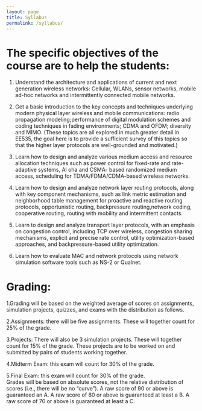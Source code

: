 ```yaml
---
layout: page
title: Syllabus
permalink: /syllabus/
---
```


# The specific objectives of the course are to help the students: 

1. Understand the architecture and applications of current and next generation wireless 
networks: Cellular, WLANs, sensor networks, mobile ad-hoc networks and intermittently 
connected mobile networks. 

2. Get a basic introduction to the key concepts and techniques underlying modern 
physical layer wireless and mobile communications: radio propagation modeling;performance of 
digital modulation schemes and coding techniques in fading environments; CDMA and OFDM; 
diversity and MIMO. (These topics are all explored in much greater detail in EE535, the goal 
here is to provide a sufficient survey of this topics so that the higher layer protocols are well-grounded and motivated.) 

3. Learn how to design and analyze various medium access and resource allocation 
techniques such as power control for fixed-rate and rate-adaptive systems, Al
oha and CSMA-
based randomized medium access, scheduling for TDMA/FDMA/CDMA-based wireless networks.  

4.  Learn how to design and analyze network layer routing protocols, along with key 
component mechanisms, such as link metric estimation and neighborhood table management for
proactive and reactive routing protocols, opportunistic routing, backpressure routing,network 
coding, cooperative routing, routing with mobility and intermittent contacts. 

5. Learn to design and analyze transport layer protocols, with an emphasis on congestion 
control, including TCP over wireless, congestion sharing mechanisms, explicit and precise rate 
control, utility optimization-based approaches, and backpressure-based utility
optimization. 

6. Learn how to evaluate MAC and network protocols using network simulation software 
tools such as NS-2 or Qualnet.  

# Grading: 

1.Grading  will  be  based  on  the  weighted  average  of  scores  on  assignments,  simulation  projects, 
quizzes, and exams with the distribution as follows.

2.Assignments: there will be five assignments. These will together count for 25% of the grade.  

3.Projects:  There  will  also  be  3  simulation  projects.  These  will  together  count  for  15%  of  the 
grade. These projects are to be worked on and submitted by pairs of students working together. 

4.Midterm Exam: this exam will count for 30% of the grade. 

5.Final Exam: this exam will count for 30% of the grade.  
Grades will be based on absolute scores, not the relative distribution of scores (i.e., there will be no “curve”). 
A raw score of 90 or above is guaranteed an A. 
A raw score of 80 or above is guaranteed at least a B. 
A raw score of 70 or above is guaranteed at least a C.  